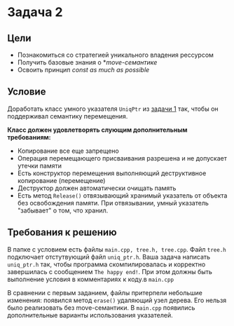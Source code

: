 # Задача 2
## Цели

- Познакомиться со стратегией уникального владения рессурсом
- Получить базовые знания о **move-семантике*
- Освоить принцип *const as much as possible*

## Условие

Доработать класс умного указателя `UniqPtr` из [задачи 1](https://bitbucket.org/750503/lr3_repo/src/master/1/) так, чтобы он поддерживал семантику перемещения.

**Класс должен удовлетворять слующим дополнительным требованиям:**

- Копирование все еще запрещено
- Операция перемещающего присваивания разрешена и не допускает утечки памяти
- Есть конструктор перемещения выполняющий деструктивное копирование (перемещение)
- Деструктор должен автоматически очищать память
- Есть метод `Release()` отвязывающий хранимый указатель от объекта без освобождения памяти. При отвязывании, умный указатель "забывает" о том, что хранил.

## Требования к решению

В папке с условием есть файлы `main.cpp, tree.h, tree.cpp`. Файл `tree.h` подключает отстутвующий файл `uniq_ptr.h`. Ваша задача написать `uniq_ptr.h` так, чтобы программа скомпилировалась и корректно завершилась с сообщением `The happy end!`. При этом должны быть выполнение условия в комментариях к коду.в `main.cpp`

В сравнении с первым заданием, файлы притерпели небольшие изменения: появился метод `erase()` удаляющий узел дерева. Его нельзя было реализовать без move-семантики. В `main.cpp` появились дополнительные варианты использования указателей.  
